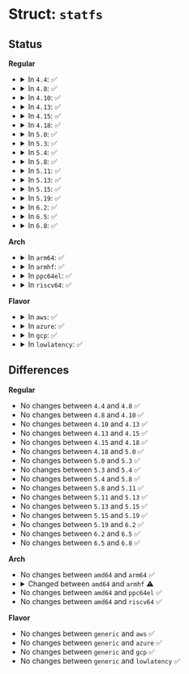 # Struct: <code>statfs</code>

## Status
<b>Regular</b>
<ul>
<li>
<details>
<summary>In <code>4.4</code>: ✅</summary>

```c
struct statfs {
    __kernel_long_t f_type;
    __kernel_long_t f_bsize;
    __kernel_long_t f_blocks;
    __kernel_long_t f_bfree;
    __kernel_long_t f_bavail;
    __kernel_long_t f_files;
    __kernel_long_t f_ffree;
    __kernel_fsid_t f_fsid;
    __kernel_long_t f_namelen;
    __kernel_long_t f_frsize;
    __kernel_long_t f_flags;
    __kernel_long_t f_spare[4];
};
```
</details>
</li>
<li>
<details>
<summary>In <code>4.8</code>: ✅</summary>

```c
struct statfs {
    __kernel_long_t f_type;
    __kernel_long_t f_bsize;
    __kernel_long_t f_blocks;
    __kernel_long_t f_bfree;
    __kernel_long_t f_bavail;
    __kernel_long_t f_files;
    __kernel_long_t f_ffree;
    __kernel_fsid_t f_fsid;
    __kernel_long_t f_namelen;
    __kernel_long_t f_frsize;
    __kernel_long_t f_flags;
    __kernel_long_t f_spare[4];
};
```
</details>
</li>
<li>
<details>
<summary>In <code>4.10</code>: ✅</summary>

```c
struct statfs {
    __kernel_long_t f_type;
    __kernel_long_t f_bsize;
    __kernel_long_t f_blocks;
    __kernel_long_t f_bfree;
    __kernel_long_t f_bavail;
    __kernel_long_t f_files;
    __kernel_long_t f_ffree;
    __kernel_fsid_t f_fsid;
    __kernel_long_t f_namelen;
    __kernel_long_t f_frsize;
    __kernel_long_t f_flags;
    __kernel_long_t f_spare[4];
};
```
</details>
</li>
<li>
<details>
<summary>In <code>4.13</code>: ✅</summary>

```c
struct statfs {
    __kernel_long_t f_type;
    __kernel_long_t f_bsize;
    __kernel_long_t f_blocks;
    __kernel_long_t f_bfree;
    __kernel_long_t f_bavail;
    __kernel_long_t f_files;
    __kernel_long_t f_ffree;
    __kernel_fsid_t f_fsid;
    __kernel_long_t f_namelen;
    __kernel_long_t f_frsize;
    __kernel_long_t f_flags;
    __kernel_long_t f_spare[4];
};
```
</details>
</li>
<li>
<details>
<summary>In <code>4.15</code>: ✅</summary>

```c
struct statfs {
    __kernel_long_t f_type;
    __kernel_long_t f_bsize;
    __kernel_long_t f_blocks;
    __kernel_long_t f_bfree;
    __kernel_long_t f_bavail;
    __kernel_long_t f_files;
    __kernel_long_t f_ffree;
    __kernel_fsid_t f_fsid;
    __kernel_long_t f_namelen;
    __kernel_long_t f_frsize;
    __kernel_long_t f_flags;
    __kernel_long_t f_spare[4];
};
```
</details>
</li>
<li>
<details>
<summary>In <code>4.18</code>: ✅</summary>

```c
struct statfs {
    __kernel_long_t f_type;
    __kernel_long_t f_bsize;
    __kernel_long_t f_blocks;
    __kernel_long_t f_bfree;
    __kernel_long_t f_bavail;
    __kernel_long_t f_files;
    __kernel_long_t f_ffree;
    __kernel_fsid_t f_fsid;
    __kernel_long_t f_namelen;
    __kernel_long_t f_frsize;
    __kernel_long_t f_flags;
    __kernel_long_t f_spare[4];
};
```
</details>
</li>
<li>
<details>
<summary>In <code>5.0</code>: ✅</summary>

```c
struct statfs {
    __kernel_long_t f_type;
    __kernel_long_t f_bsize;
    __kernel_long_t f_blocks;
    __kernel_long_t f_bfree;
    __kernel_long_t f_bavail;
    __kernel_long_t f_files;
    __kernel_long_t f_ffree;
    __kernel_fsid_t f_fsid;
    __kernel_long_t f_namelen;
    __kernel_long_t f_frsize;
    __kernel_long_t f_flags;
    __kernel_long_t f_spare[4];
};
```
</details>
</li>
<li>
<details>
<summary>In <code>5.3</code>: ✅</summary>

```c
struct statfs {
    __kernel_long_t f_type;
    __kernel_long_t f_bsize;
    __kernel_long_t f_blocks;
    __kernel_long_t f_bfree;
    __kernel_long_t f_bavail;
    __kernel_long_t f_files;
    __kernel_long_t f_ffree;
    __kernel_fsid_t f_fsid;
    __kernel_long_t f_namelen;
    __kernel_long_t f_frsize;
    __kernel_long_t f_flags;
    __kernel_long_t f_spare[4];
};
```
</details>
</li>
<li>
<details>
<summary>In <code>5.4</code>: ✅</summary>

```c
struct statfs {
    __kernel_long_t f_type;
    __kernel_long_t f_bsize;
    __kernel_long_t f_blocks;
    __kernel_long_t f_bfree;
    __kernel_long_t f_bavail;
    __kernel_long_t f_files;
    __kernel_long_t f_ffree;
    __kernel_fsid_t f_fsid;
    __kernel_long_t f_namelen;
    __kernel_long_t f_frsize;
    __kernel_long_t f_flags;
    __kernel_long_t f_spare[4];
};
```
</details>
</li>
<li>
<details>
<summary>In <code>5.8</code>: ✅</summary>

```c
struct statfs {
    __kernel_long_t f_type;
    __kernel_long_t f_bsize;
    __kernel_long_t f_blocks;
    __kernel_long_t f_bfree;
    __kernel_long_t f_bavail;
    __kernel_long_t f_files;
    __kernel_long_t f_ffree;
    __kernel_fsid_t f_fsid;
    __kernel_long_t f_namelen;
    __kernel_long_t f_frsize;
    __kernel_long_t f_flags;
    __kernel_long_t f_spare[4];
};
```
</details>
</li>
<li>
<details>
<summary>In <code>5.11</code>: ✅</summary>

```c
struct statfs {
    __kernel_long_t f_type;
    __kernel_long_t f_bsize;
    __kernel_long_t f_blocks;
    __kernel_long_t f_bfree;
    __kernel_long_t f_bavail;
    __kernel_long_t f_files;
    __kernel_long_t f_ffree;
    __kernel_fsid_t f_fsid;
    __kernel_long_t f_namelen;
    __kernel_long_t f_frsize;
    __kernel_long_t f_flags;
    __kernel_long_t f_spare[4];
};
```
</details>
</li>
<li>
<details>
<summary>In <code>5.13</code>: ✅</summary>

```c
struct statfs {
    __kernel_long_t f_type;
    __kernel_long_t f_bsize;
    __kernel_long_t f_blocks;
    __kernel_long_t f_bfree;
    __kernel_long_t f_bavail;
    __kernel_long_t f_files;
    __kernel_long_t f_ffree;
    __kernel_fsid_t f_fsid;
    __kernel_long_t f_namelen;
    __kernel_long_t f_frsize;
    __kernel_long_t f_flags;
    __kernel_long_t f_spare[4];
};
```
</details>
</li>
<li>
<details>
<summary>In <code>5.15</code>: ✅</summary>

```c
struct statfs {
    __kernel_long_t f_type;
    __kernel_long_t f_bsize;
    __kernel_long_t f_blocks;
    __kernel_long_t f_bfree;
    __kernel_long_t f_bavail;
    __kernel_long_t f_files;
    __kernel_long_t f_ffree;
    __kernel_fsid_t f_fsid;
    __kernel_long_t f_namelen;
    __kernel_long_t f_frsize;
    __kernel_long_t f_flags;
    __kernel_long_t f_spare[4];
};
```
</details>
</li>
<li>
<details>
<summary>In <code>5.19</code>: ✅</summary>

```c
struct statfs {
    __kernel_long_t f_type;
    __kernel_long_t f_bsize;
    __kernel_long_t f_blocks;
    __kernel_long_t f_bfree;
    __kernel_long_t f_bavail;
    __kernel_long_t f_files;
    __kernel_long_t f_ffree;
    __kernel_fsid_t f_fsid;
    __kernel_long_t f_namelen;
    __kernel_long_t f_frsize;
    __kernel_long_t f_flags;
    __kernel_long_t f_spare[4];
};
```
</details>
</li>
<li>
<details>
<summary>In <code>6.2</code>: ✅</summary>

```c
struct statfs {
    __kernel_long_t f_type;
    __kernel_long_t f_bsize;
    __kernel_long_t f_blocks;
    __kernel_long_t f_bfree;
    __kernel_long_t f_bavail;
    __kernel_long_t f_files;
    __kernel_long_t f_ffree;
    __kernel_fsid_t f_fsid;
    __kernel_long_t f_namelen;
    __kernel_long_t f_frsize;
    __kernel_long_t f_flags;
    __kernel_long_t f_spare[4];
};
```
</details>
</li>
<li>
<details>
<summary>In <code>6.5</code>: ✅</summary>

```c
struct statfs {
    __kernel_long_t f_type;
    __kernel_long_t f_bsize;
    __kernel_long_t f_blocks;
    __kernel_long_t f_bfree;
    __kernel_long_t f_bavail;
    __kernel_long_t f_files;
    __kernel_long_t f_ffree;
    __kernel_fsid_t f_fsid;
    __kernel_long_t f_namelen;
    __kernel_long_t f_frsize;
    __kernel_long_t f_flags;
    __kernel_long_t f_spare[4];
};
```
</details>
</li>
<li>
<details>
<summary>In <code>6.8</code>: ✅</summary>

```c
struct statfs {
    __kernel_long_t f_type;
    __kernel_long_t f_bsize;
    __kernel_long_t f_blocks;
    __kernel_long_t f_bfree;
    __kernel_long_t f_bavail;
    __kernel_long_t f_files;
    __kernel_long_t f_ffree;
    __kernel_fsid_t f_fsid;
    __kernel_long_t f_namelen;
    __kernel_long_t f_frsize;
    __kernel_long_t f_flags;
    __kernel_long_t f_spare[4];
};
```
</details>
</li>
</ul>
<b>Arch</b>
<ul>
<li>
<details>
<summary>In <code>arm64</code>: ✅</summary>

```c
struct statfs {
    __kernel_long_t f_type;
    __kernel_long_t f_bsize;
    __kernel_long_t f_blocks;
    __kernel_long_t f_bfree;
    __kernel_long_t f_bavail;
    __kernel_long_t f_files;
    __kernel_long_t f_ffree;
    __kernel_fsid_t f_fsid;
    __kernel_long_t f_namelen;
    __kernel_long_t f_frsize;
    __kernel_long_t f_flags;
    __kernel_long_t f_spare[4];
};
```
</details>
</li>
<li>
<details>
<summary>In <code>armhf</code>: ✅</summary>

```c
struct statfs {
    __u32 f_type;
    __u32 f_bsize;
    __u32 f_blocks;
    __u32 f_bfree;
    __u32 f_bavail;
    __u32 f_files;
    __u32 f_ffree;
    __kernel_fsid_t f_fsid;
    __u32 f_namelen;
    __u32 f_frsize;
    __u32 f_flags;
    __u32 f_spare[4];
};
```
</details>
</li>
<li>
<details>
<summary>In <code>ppc64el</code>: ✅</summary>

```c
struct statfs {
    __kernel_long_t f_type;
    __kernel_long_t f_bsize;
    __kernel_long_t f_blocks;
    __kernel_long_t f_bfree;
    __kernel_long_t f_bavail;
    __kernel_long_t f_files;
    __kernel_long_t f_ffree;
    __kernel_fsid_t f_fsid;
    __kernel_long_t f_namelen;
    __kernel_long_t f_frsize;
    __kernel_long_t f_flags;
    __kernel_long_t f_spare[4];
};
```
</details>
</li>
<li>
<details>
<summary>In <code>riscv64</code>: ✅</summary>

```c
struct statfs {
    __kernel_long_t f_type;
    __kernel_long_t f_bsize;
    __kernel_long_t f_blocks;
    __kernel_long_t f_bfree;
    __kernel_long_t f_bavail;
    __kernel_long_t f_files;
    __kernel_long_t f_ffree;
    __kernel_fsid_t f_fsid;
    __kernel_long_t f_namelen;
    __kernel_long_t f_frsize;
    __kernel_long_t f_flags;
    __kernel_long_t f_spare[4];
};
```
</details>
</li>
</ul>
<b>Flavor</b>
<ul>
<li>
<details>
<summary>In <code>aws</code>: ✅</summary>

```c
struct statfs {
    __kernel_long_t f_type;
    __kernel_long_t f_bsize;
    __kernel_long_t f_blocks;
    __kernel_long_t f_bfree;
    __kernel_long_t f_bavail;
    __kernel_long_t f_files;
    __kernel_long_t f_ffree;
    __kernel_fsid_t f_fsid;
    __kernel_long_t f_namelen;
    __kernel_long_t f_frsize;
    __kernel_long_t f_flags;
    __kernel_long_t f_spare[4];
};
```
</details>
</li>
<li>
<details>
<summary>In <code>azure</code>: ✅</summary>

```c
struct statfs {
    __kernel_long_t f_type;
    __kernel_long_t f_bsize;
    __kernel_long_t f_blocks;
    __kernel_long_t f_bfree;
    __kernel_long_t f_bavail;
    __kernel_long_t f_files;
    __kernel_long_t f_ffree;
    __kernel_fsid_t f_fsid;
    __kernel_long_t f_namelen;
    __kernel_long_t f_frsize;
    __kernel_long_t f_flags;
    __kernel_long_t f_spare[4];
};
```
</details>
</li>
<li>
<details>
<summary>In <code>gcp</code>: ✅</summary>

```c
struct statfs {
    __kernel_long_t f_type;
    __kernel_long_t f_bsize;
    __kernel_long_t f_blocks;
    __kernel_long_t f_bfree;
    __kernel_long_t f_bavail;
    __kernel_long_t f_files;
    __kernel_long_t f_ffree;
    __kernel_fsid_t f_fsid;
    __kernel_long_t f_namelen;
    __kernel_long_t f_frsize;
    __kernel_long_t f_flags;
    __kernel_long_t f_spare[4];
};
```
</details>
</li>
<li>
<details>
<summary>In <code>lowlatency</code>: ✅</summary>

```c
struct statfs {
    __kernel_long_t f_type;
    __kernel_long_t f_bsize;
    __kernel_long_t f_blocks;
    __kernel_long_t f_bfree;
    __kernel_long_t f_bavail;
    __kernel_long_t f_files;
    __kernel_long_t f_ffree;
    __kernel_fsid_t f_fsid;
    __kernel_long_t f_namelen;
    __kernel_long_t f_frsize;
    __kernel_long_t f_flags;
    __kernel_long_t f_spare[4];
};
```
</details>
</li>
</ul>

## Differences
<b>Regular</b>
<ul>
<li>
No changes between <code>4.4</code> and <code>4.8</code> ✅
</li>
<li>
No changes between <code>4.8</code> and <code>4.10</code> ✅
</li>
<li>
No changes between <code>4.10</code> and <code>4.13</code> ✅
</li>
<li>
No changes between <code>4.13</code> and <code>4.15</code> ✅
</li>
<li>
No changes between <code>4.15</code> and <code>4.18</code> ✅
</li>
<li>
No changes between <code>4.18</code> and <code>5.0</code> ✅
</li>
<li>
No changes between <code>5.0</code> and <code>5.3</code> ✅
</li>
<li>
No changes between <code>5.3</code> and <code>5.4</code> ✅
</li>
<li>
No changes between <code>5.4</code> and <code>5.8</code> ✅
</li>
<li>
No changes between <code>5.8</code> and <code>5.11</code> ✅
</li>
<li>
No changes between <code>5.11</code> and <code>5.13</code> ✅
</li>
<li>
No changes between <code>5.13</code> and <code>5.15</code> ✅
</li>
<li>
No changes between <code>5.15</code> and <code>5.19</code> ✅
</li>
<li>
No changes between <code>5.19</code> and <code>6.2</code> ✅
</li>
<li>
No changes between <code>6.2</code> and <code>6.5</code> ✅
</li>
<li>
No changes between <code>6.5</code> and <code>6.8</code> ✅
</li>
</ul>
<b>Arch</b>
<ul>
<li>
No changes between <code>amd64</code> and <code>arm64</code> ✅
</li>
<li>
<details>
<summary>Changed between <code>amd64</code> and <code>armhf</code> ⚠️</summary>
<ul>
<li>
<b>Field type changed. </b>
<code>__kernel_long_t f_type</code> ➡️ <code>__u32 f_type</code>
</li>
<li>
<b>Field type changed. </b>
<code>__kernel_long_t f_bsize</code> ➡️ <code>__u32 f_bsize</code>
</li>
<li>
<b>Field type changed. </b>
<code>__kernel_long_t f_blocks</code> ➡️ <code>__u32 f_blocks</code>
</li>
<li>
<b>Field type changed. </b>
<code>__kernel_long_t f_bfree</code> ➡️ <code>__u32 f_bfree</code>
</li>
<li>
<b>Field type changed. </b>
<code>__kernel_long_t f_bavail</code> ➡️ <code>__u32 f_bavail</code>
</li>
<li>
<b>Field type changed. </b>
<code>__kernel_long_t f_files</code> ➡️ <code>__u32 f_files</code>
</li>
<li>
<b>Field type changed. </b>
<code>__kernel_long_t f_ffree</code> ➡️ <code>__u32 f_ffree</code>
</li>
<li>
<b>Field type changed. </b>
<code>__kernel_long_t f_namelen</code> ➡️ <code>__u32 f_namelen</code>
</li>
<li>
<b>Field type changed. </b>
<code>__kernel_long_t f_frsize</code> ➡️ <code>__u32 f_frsize</code>
</li>
<li>
<b>Field type changed. </b>
<code>__kernel_long_t f_flags</code> ➡️ <code>__u32 f_flags</code>
</li>
<li>
<b>Field type changed. </b>
<code>__kernel_long_t f_spare[4]</code> ➡️ <code>__u32 f_spare[4]</code>
</li>
</ul>
</details>
</li>
<li>
No changes between <code>amd64</code> and <code>ppc64el</code> ✅
</li>
<li>
No changes between <code>amd64</code> and <code>riscv64</code> ✅
</li>
</ul>
<b>Flavor</b>
<ul>
<li>
No changes between <code>generic</code> and <code>aws</code> ✅
</li>
<li>
No changes between <code>generic</code> and <code>azure</code> ✅
</li>
<li>
No changes between <code>generic</code> and <code>gcp</code> ✅
</li>
<li>
No changes between <code>generic</code> and <code>lowlatency</code> ✅
</li>
</ul>
